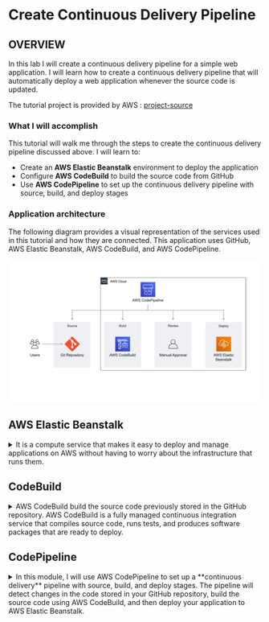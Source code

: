 # Create Continuous Delivery Pipeline

## OVERVIEW

In this lab I will create a continuous delivery pipeline for a simple web application. 
I will learn how to create a continuous delivery pipeline that will automatically deploy a web application whenever the source code is updated.

The tutorial project is provided by AWS : [project-source](https://aws.amazon.com/getting-started/hands-on/create-continuous-delivery-pipeline/)

### What I will accomplish

This tutorial will walk me through the steps to create the continuous delivery pipeline discussed above. I will learn to:

- Create an **AWS Elastic Beanstalk** environment to deploy the application
- Configure **AWS CodeBuild** to build the source code from GitHub
- Use **AWS CodePipeline** to set up the continuous delivery pipeline with source, build, and deploy stages

### Application architecture

The following diagram provides a visual representation of the services used in this tutorial and how they are connected. This application uses GitHub, AWS Elastic Beanstalk, AWS CodeBuild, and AWS CodePipeline.

![project-architecture](/hands_on_2/resources/project_architecture.png)

## AWS Elastic Beanstalk 
<details>
<summary>It is a compute service that makes it easy to deploy and manage applications on AWS without having to worry about the infrastructure that runs them.</summary>

Elastic Beanstalk supports a wide range of application configurations, which can make it challenging to manage using Terraform. AWS provides a helpful [guide](https://docs.aws.amazon.com/elasticbeanstalk/latest/dg/command-options-general.html) that covers the general options for all environments.

> [!IMPORTANT]
> Due to the security policies of AWS, Elastic Beanstalk does not create instance profile role automatically now for new accounts. You need to manually create an instance profile and add the managed policies of AWSElasticBeanstalkWebTier in it. 
The next guide could be helpful : [Elastic Beanstalk instance profile](https://docs.aws.amazon.com/elasticbeanstalk/latest/dg/concepts-roles-instance.html).

### Key concepts

- **AWS Elastic Beanstalk -** A service that makes it easy to deploy your application on AWS. You simply upload your code and Elastic Beanstalk deploys, manages, and scales your application.
- **Environment -** Collection of AWS resources provisioned by Elastic Beanstalk that are used to run your application.
- **EC2 instance -** Virtual server in the cloud. Elastic Beanstalk will provision one or more Amazon EC2 instances when creating an environment.
- **Web server -** Software that uses the HTTP protocol to serve content over the Internet. It is used to store, process, and deliver web pages.
    - ![](/hands_on_2/resources/web_env_tier_architecture.png)
- **Platform —** Combination of operating system, programming language runtime, web server, application server, and Elastic Beanstalk components. Your application runs using the components provided by a platform.

- **Deployment modes -**  There are two deployments modes in Elastic Beanstalk:
    - Single Instance - It's great for dev purposes, and this lab will utilize it.
        - ![](/hands_on_2/resources/single_instance_deployment_type.png)
    - High availability with load balancer - Ideal for production environments with scalability and availability.

### Terraform notes

- ***solution_stack_name** defines the platform as terraform argument*
    - solution_stack_name - A solution stack to base your Template off of. Example stacks can be found in the Amazon API documentation
- Enable these VPC arguments: `enable_dns_support` and `enable_dns_hostnames`, to avoid the next **error**:
    ```
    The EC2 instances failed to communicate with AWS Elastic Beanstalk, either because of configuration problems with the VPC or a failed EC2 instance. Check your VPC configuration and try launching the environment again.
    ```

</details>

## CodeBuild

<details>
<summary>AWS CodeBuild build the source code previously stored in the GitHub repository. AWS CodeBuild is a fully managed continuous integration service that compiles source code, runs tests, and produces software packages that are ready to deploy.</summary>

[GitHub repository](https://github.com/keffren/aws-elastic-beanstalk-express-js-sample)

### Key concepts

- **Build process —** Process that converts source code files into an executable software artifact. It may include the following steps: compiling source code, running tests, and packaging software for deployment.

- **Continuous integration —** Software development practice of regularly pushing changes to a hosted repository, after which automated builds and tests are run.

- **Build environment —** Represents a combination of the operating system, programming language runtime, and tools that CodeBuild uses to run a build.

- **Buildspec —** Collection of build commands and related settings, in YAML format, that CodeBuild uses to run a build.

- **Build Project —** Includes information about how to run a build, including where to get the source code, which build environment to use, which build commands to run, and where to store the build output.

- **OAuth —** Open protocol for secure authorization. OAuth enables you to connect your GitHub account to third-party applications, including AWS CodeBuild.

- **Artifact -** refers to the output generated during the build process of a project. These artifacts are the files created as a result of compiling your source code. Artifacts can include binary files, libraries, executables, and other products produced during the compilation.

### Terraform notes

- `service_role` - (**Required**) Amazon Resource Name (ARN) of the AWS Identity and Access Management (IAM) role that enables AWS CodeBuild to interact with dependent AWS services on behalf of the AWS account.

</details>

## CodePipeline

<details>
<summary>In this module, I will use AWS CodePipeline to set up a **continuous delivery** pipeline with source, build, and deploy stages. The pipeline will detect changes in the code stored in your GitHub repository, build the source code using AWS CodeBuild, and then deploy your application to AWS Elastic Beanstalk.</summary>

## Key concepts

- **Continuous delivery** — Software development practice that allows developers to release software more quickly by automating the build, test, and deploy processes.

- **Pipeline —** Workflow model that describes how software changes go through the release process. Each pipeline is made up of a series of stages.

- **Stage —** Logical division of a pipeline, where actions are performed. A stage might be a build stage, where the source code is built and tests are run. It can also be a deployment stage, where code is deployed to runtime environments.

- **Action —** Set of tasks performed in a stage of the pipeline. For example, a source action can start a pipeline when source code is updated, and a deploy action can deploy code to a compute service like AWS Elastic Beanstalk.

## Terraform notes

- *How Can we know the stage structure?*
    - [CodePipeline-structure](https://docs.aws.amazon.com/codepipeline/latest/userguide/reference-pipeline-structure.html)
- `artifact_store` - **(Required)** One or more artifact_store blocks.
    - `location` - **(Required)** The location where AWS CodePipeline stores artifacts for a pipeline; **currently only S3 is supported**. So it must be a S3 bucket created.
- Adding a GitHub version 1 source action
    - `OAuthToken` - (**Required**) Represents the GitHub authentication token that allows CodePipeline to perform operations on your GitHub repository. **This will be stored as a secret in AWS Secrets Manager**.
- *How Can we retrieve a secret from AWS Secret Manager using Terraform?*
    ```
    data "aws_secretsmanager_secret_version" "example_secret" {
        secret_id     = "your-secret-name"
        version_stage = "AWSCURRENT"
    }
    ```

</details>
